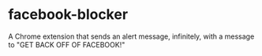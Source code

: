 # facebook-blocker
A Chrome extension that sends an alert message, infinitely, with a message to "GET BACK OFF OF FACEBOOK!"
